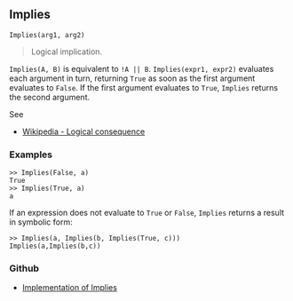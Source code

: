 ## Implies

```
Implies(arg1, arg2)
```

> Logical implication. 

`Implies(A, B)` is equivalent to `!A || B`. `Implies(expr1, expr2)` evaluates each argument in turn, returning `True` as soon as the first argument evaluates to `False`. If the first argument evaluates to `True`, `Implies` returns the second argument.


See
* [Wikipedia - Logical consequence](https://en.wikipedia.org/wiki/Logical_consequence)

### Examples

```
>> Implies(False, a)
True
>> Implies(True, a)
a
```

If an expression does not evaluate to `True` or `False`, `Implies` returns a result in symbolic form:

```
>> Implies(a, Implies(b, Implies(True, c)))
Implies(a,Implies(b,c))
```

### Github

* [Implementation of Implies](https://github.com/axkr/symja_android_library/blob/master/symja_android_library/matheclipse-core/src/main/java/org/matheclipse/core/builtin/BooleanFunctions.java#L2079) 
